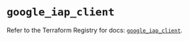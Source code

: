 # `google_iap_client`

Refer to the Terraform Registry for docs: [`google_iap_client`](https://registry.terraform.io/providers/hashicorp/google/6.19.0/docs/resources/iap_client).
